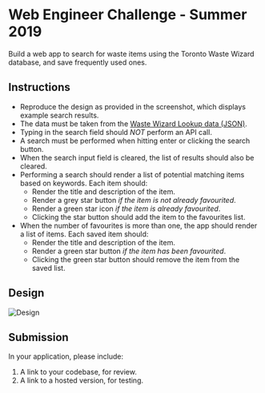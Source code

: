 # Web Engineer Challenge - Summer 2019

Build a web app to search for waste items using the Toronto Waste Wizard database, and save frequently used ones.

## Instructions
+ Reproduce the design as provided in the screenshot, which displays example search results.
+ The data must be taken from the [Waste Wizard Lookup data (JSON)](https://www.toronto.ca/city-government/data-research-maps/open-data/open-data-catalogue/#5ed40494-a290-7807-d5da-09ab6a56fca2).
+ Typing in the search field should *NOT* perform an API call.
+ A search must be performed when hitting enter or clicking the search button.
+ When the search input field is cleared, the list of results should also be cleared. 
+ Performing a search should render a list of potential matching items based on keywords. Each item should:
   + Render the title and description of the item.
   + Render a grey star button *if the item is not already favourited*.
   + Render a green star icon *if the item is already favourited*.
   + Clicking the star button should add the item to the favourites list.
+ When the number of favourites is more than one, the app should render a list of items. Each saved item should:
   + Render the title and description of the item.
   + Render a green star button *if the item has been favourited*.
   + Clicking the green star button should remove the item from the saved list.

## Design

![Design](http://cdn.shopify.com/static/web-eng-challenge-summer-2019/design.png)

## Submission

In your application, please include: 

1. A link to your codebase, for review.
2. A link to a hosted version, for testing.